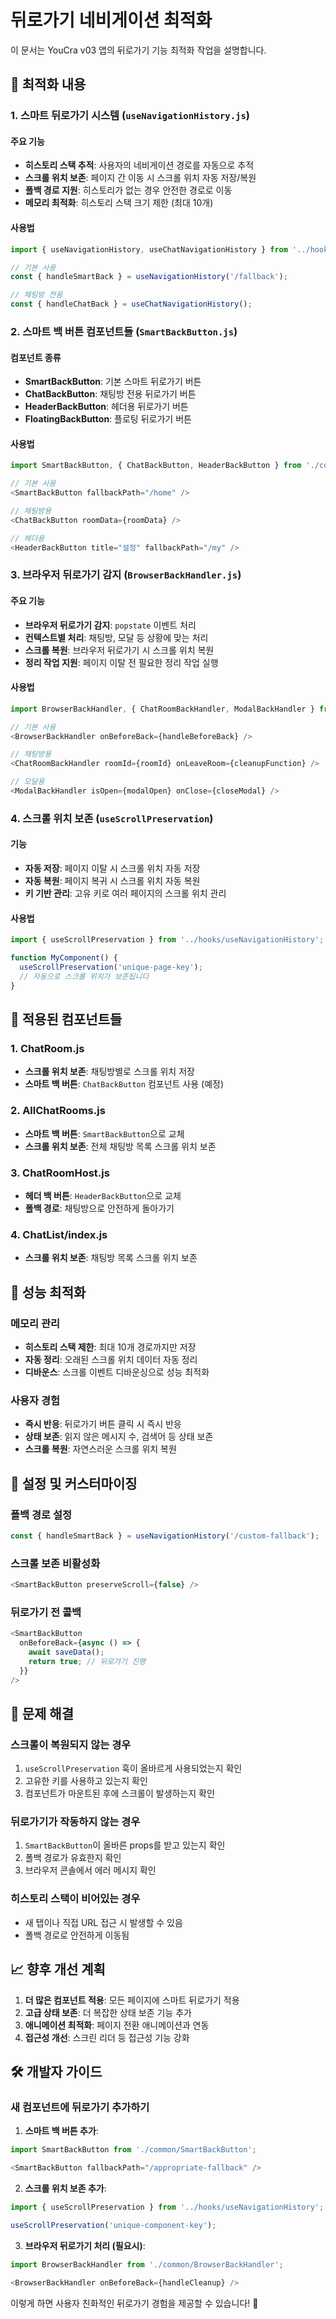 # 뒤로가기 네비게이션 최적화

이 문서는 YouCra v03 앱의 뒤로가기 기능 최적화 작업을 설명합니다.

## 🚀 최적화 내용

### 1. 스마트 뒤로가기 시스템 (`useNavigationHistory.js`)

#### 주요 기능
- **히스토리 스택 추적**: 사용자의 네비게이션 경로를 자동으로 추적
- **스크롤 위치 보존**: 페이지 간 이동 시 스크롤 위치 자동 저장/복원
- **폴백 경로 지원**: 히스토리가 없는 경우 안전한 경로로 이동
- **메모리 최적화**: 히스토리 스택 크기 제한 (최대 10개)

#### 사용법
```javascript
import { useNavigationHistory, useChatNavigationHistory } from '../hooks/useNavigationHistory';

// 기본 사용
const { handleSmartBack } = useNavigationHistory('/fallback');

// 채팅방 전용
const { handleChatBack } = useChatNavigationHistory();
```

### 2. 스마트 백 버튼 컴포넌트들 (`SmartBackButton.js`)

#### 컴포넌트 종류
- **SmartBackButton**: 기본 스마트 뒤로가기 버튼
- **ChatBackButton**: 채팅방 전용 뒤로가기 버튼
- **HeaderBackButton**: 헤더용 뒤로가기 버튼
- **FloatingBackButton**: 플로팅 뒤로가기 버튼

#### 사용법
```javascript
import SmartBackButton, { ChatBackButton, HeaderBackButton } from './common/SmartBackButton';

// 기본 사용
<SmartBackButton fallbackPath="/home" />

// 채팅방용
<ChatBackButton roomData={roomData} />

// 헤더용
<HeaderBackButton title="설정" fallbackPath="/my" />
```

### 3. 브라우저 뒤로가기 감지 (`BrowserBackHandler.js`)

#### 주요 기능
- **브라우저 뒤로가기 감지**: `popstate` 이벤트 처리
- **컨텍스트별 처리**: 채팅방, 모달 등 상황에 맞는 처리
- **스크롤 복원**: 브라우저 뒤로가기 시 스크롤 위치 복원
- **정리 작업 지원**: 페이지 이탈 전 필요한 정리 작업 실행

#### 사용법
```javascript
import BrowserBackHandler, { ChatRoomBackHandler, ModalBackHandler } from './common/BrowserBackHandler';

// 기본 사용
<BrowserBackHandler onBeforeBack={handleBeforeBack} />

// 채팅방용
<ChatRoomBackHandler roomId={roomId} onLeaveRoom={cleanupFunction} />

// 모달용
<ModalBackHandler isOpen={modalOpen} onClose={closeModal} />
```

### 4. 스크롤 위치 보존 (`useScrollPreservation`)

#### 기능
- **자동 저장**: 페이지 이탈 시 스크롤 위치 자동 저장
- **자동 복원**: 페이지 복귀 시 스크롤 위치 자동 복원
- **키 기반 관리**: 고유 키로 여러 페이지의 스크롤 위치 관리

#### 사용법
```javascript
import { useScrollPreservation } from '../hooks/useNavigationHistory';

function MyComponent() {
  useScrollPreservation('unique-page-key');
  // 자동으로 스크롤 위치가 보존됩니다
}
```

## 📱 적용된 컴포넌트들

### 1. ChatRoom.js
- **스크롤 위치 보존**: 채팅방별로 스크롤 위치 저장
- **스마트 백 버튼**: `ChatBackButton` 컴포넌트 사용 (예정)

### 2. AllChatRooms.js  
- **스마트 백 버튼**: `SmartBackButton`으로 교체
- **스크롤 위치 보존**: 전체 채팅방 목록 스크롤 위치 보존

### 3. ChatRoomHost.js
- **헤더 백 버튼**: `HeaderBackButton`으로 교체
- **폴백 경로**: 채팅방으로 안전하게 돌아가기

### 4. ChatList/index.js
- **스크롤 위치 보존**: 채팅방 목록 스크롤 위치 보존

## 🎯 성능 최적화

### 메모리 관리
- **히스토리 스택 제한**: 최대 10개 경로까지만 저장
- **자동 정리**: 오래된 스크롤 위치 데이터 자동 정리
- **디바운스**: 스크롤 이벤트 디바운싱으로 성능 최적화

### 사용자 경험
- **즉시 반응**: 뒤로가기 버튼 클릭 시 즉시 반응
- **상태 보존**: 읽지 않은 메시지 수, 검색어 등 상태 보존
- **스크롤 복원**: 자연스러운 스크롤 위치 복원

## 🔧 설정 및 커스터마이징

### 폴백 경로 설정
```javascript
const { handleSmartBack } = useNavigationHistory('/custom-fallback');
```

### 스크롤 보존 비활성화
```javascript
<SmartBackButton preserveScroll={false} />
```

### 뒤로가기 전 콜백
```javascript
<SmartBackButton 
  onBeforeBack={async () => {
    await saveData();
    return true; // 뒤로가기 진행
  }}
/>
```

## 🐛 문제 해결

### 스크롤이 복원되지 않는 경우
1. `useScrollPreservation` 훅이 올바르게 사용되었는지 확인
2. 고유한 키를 사용하고 있는지 확인
3. 컴포넌트가 마운트된 후에 스크롤이 발생하는지 확인

### 뒤로가기가 작동하지 않는 경우
1. `SmartBackButton`이 올바른 props를 받고 있는지 확인
2. 폴백 경로가 유효한지 확인
3. 브라우저 콘솔에서 에러 메시지 확인

### 히스토리 스택이 비어있는 경우
- 새 탭이나 직접 URL 접근 시 발생할 수 있음
- 폴백 경로로 안전하게 이동됨

## 📈 향후 개선 계획

1. **더 많은 컴포넌트 적용**: 모든 페이지에 스마트 뒤로가기 적용
2. **고급 상태 보존**: 더 복잡한 상태 보존 기능 추가
3. **애니메이션 최적화**: 페이지 전환 애니메이션과 연동
4. **접근성 개선**: 스크린 리더 등 접근성 기능 강화

## 🛠️ 개발자 가이드

### 새 컴포넌트에 뒤로가기 추가하기

1. **스마트 백 버튼 추가**:
```javascript
import SmartBackButton from './common/SmartBackButton';

<SmartBackButton fallbackPath="/appropriate-fallback" />
```

2. **스크롤 위치 보존 추가**:
```javascript
import { useScrollPreservation } from '../hooks/useNavigationHistory';

useScrollPreservation('unique-component-key');
```

3. **브라우저 뒤로가기 처리 (필요시)**:
```javascript
import BrowserBackHandler from './common/BrowserBackHandler';

<BrowserBackHandler onBeforeBack={handleCleanup} />
```

이렇게 하면 사용자 친화적인 뒤로가기 경험을 제공할 수 있습니다! 🚀 